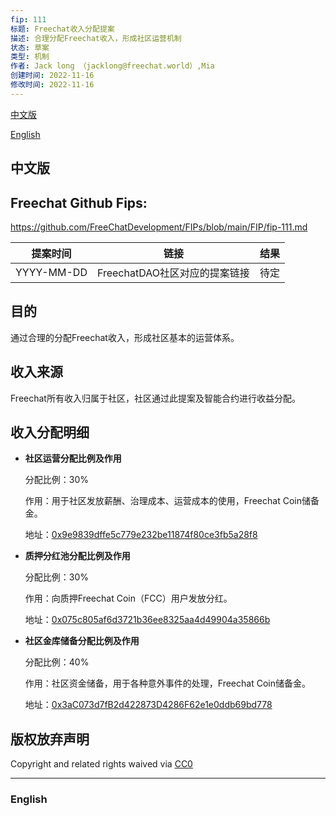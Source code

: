 ```yaml
---
fip: 111
标题: Freechat收入分配提案
描述: 合理分配Freechat收入，形成社区运营机制
状态: 草案
类型: 机制
作者: Jack long （jacklong@freechat.world）,Mia
创建时间: 2022-11-16
修改时间: 2022-11-16
---
```


[中文版](#1)

[English](#2)

<h2 id="1">中文版</h2>

## Freechat Github Fips: 

https://github.com/FreeChatDevelopment/FIPs/blob/main/FIP/fip-111.md


  | 提案时间 | 链接 | 结果 |
  |:-:|:-:|:-:|
  | YYYY-MM-DD |FreechatDAO社区对应的提案链接|待定|

## 目的
通过合理的分配Freechat收入，形成社区基本的运营体系。

## 收入来源
Freechat所有收入归属于社区，社区通过此提案及智能合约进行收益分配。

## 收入分配明细
* **社区运营分配比例及作用** 
 
  分配比例：30%
  
  作用：用于社区发放薪酬、治理成本、运营成本的使用，Freechat Coin储备金。

  地址：[0x9e9839dffe5c779e232be11874f80ce3fb5a28f8](https://etherscan.io/token/0x171b1daefac13a0a3524fcb6beddc7b31e58e079?a=0x9e9839dffe5c779e232be11874f80ce3fb5a28f8)

* **质押分红池分配比例及作用** 
  
  分配比例：30%

  作用：向质押Freechat Coin（FCC）用户发放分红。

  地址：[0x075c805af6d3721b36ee8325aa4d49904a35866b](https://etherscan.io/token/0x171b1daefac13a0a3524fcb6beddc7b31e58e079?a=0x075c805af6d3721b36ee8325aa4d49904a35866b)

* **社区金库储备分配比例及作用** 
  
  分配比例：40%

  作用：社区资金储备，用于各种意外事件的处理，Freechat Coin储备金。

  地址：[0x3aC073d7fB2d422873D4286F62e1e0ddb69bd778](https://etherscan.io/token/0x171b1daefac13a0a3524fcb6beddc7b31e58e079?a=0x3aC073d7fB2d422873D4286F62e1e0ddb69bd778)
  

## 版权放弃声明

Copyright and related rights waived via [CC0](https://github.com/ethereum/EIPs/blob/master/LICENSE.md)

-------------------------

<h3 id="2">English</h3>

